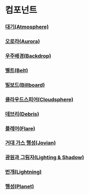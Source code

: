 # 컴포넌트

### [대기(Atmosphere)](./components/atmosphere.md)
### [오로라(Aurora)](./components/aurora.md)
### [우주배경(Backdrop)](./components/backdrop.md)
### [벨트(Belt)](./components/belt.md)
### [빌보드(Billboard)](./components/billboard.md)
### [클라우드스피어(Cloudsphere)](./components/cloudsphere.md)
### [데브리(Debris)](./components/debris.md)
### [플레어(Flare)](./components/flare.md)
### [거대 가스 행성(Jovian)](./components/jovian.md)
### [광원과 그림자(Lighting & Shadow)](./components/lighting_and_shadow.md)
### [번개(Lightning)](./components/lightning.md)
### [행성(Planet)](./components/planet.md)
